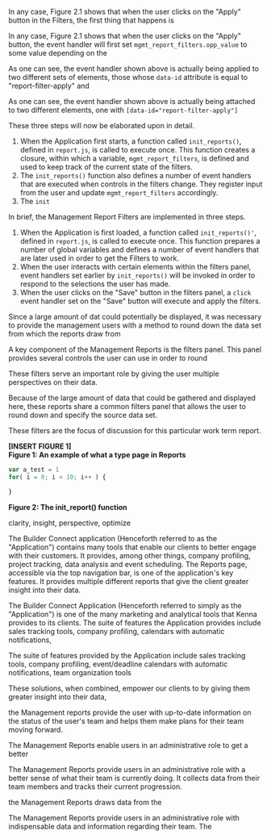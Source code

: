 

In any case, Figure 2.1 shows that when the user clicks on the "Apply" button
in the Filters, the first thing that happens is

In any case, Figure 2.1 shows that when the user clicks on the "Apply" button,
the event handler will first set `mgmt_report_filters.opp_value` to some value
depending on the

As one can see, the event handler shown above is actually being applied to two
different sets of elements, those whose `data-id` attribute is equal to
"report-filter-apply" and

As one can see, the event handler shown above is actually being attached to two
different elements, one with `[data-id="report-filter-apply"]`




These three steps will now be elaborated upon in detail.

1.  When the Application first starts, a function called `init_reports()`,
    defined in `report.js`, is called to execute once. This function creates a
    closure, within which a variable, `mgmt_report_filters`, is defined and
    used to keep track of the current state of the filters.
2.  The `init_reports()` function also defines a number of event handlers that
    are executed when controls in the filters change. They register input from
    the user and update `mgmt_report_filters` accordingly.
3.  The `init`


In brief, the Management Report Filters are implemented in three steps.

1.  When the Application is first loaded, a function called `init_reports()'`,
    defined in `report.js`, is called to execute once. This function prepares a
    number of global variables and defines a number of event handlers that are
    later used in order to get the Filters to work.
2.  When the user interacts with certain elements within the filters panel,
    event handlers set earlier by `init_reports()` will be invoked in order to
    respond to the selections the user has made.
3.  When the user clicks on the "Save" button in the filters panel, a `click`
    event handler set on the "Save" button will execute and apply the filters.


Since a large amount of dat could potentially be displayed, it was necessary to provide the management users with a method to round down the data set from which the reports draw from

A key component of the Management Reports is the filters panel. This panel provides several controls the user can use in order to round

These filters serve an important
role by giving the user multiple perspectives on their data.

Because of the large amount of data that could be gathered and displayed here,
these reports share a common filters panel that allows the user to round down
and specify the source data set.

These filters are the focus of discussion for this particular work term report.

**[INSERT FIGURE 1]**  
**Figure 1: An example of what a type page in Reports**


```JavaScript
var a_test = 1
for( i = 0; i < 10; i++ ) {

}
```   
**Figure 2: The init_report() function**

clarity, insight, perspective, optimize

The Builder Connect application (Henceforth referred to as the "Application")
contains many tools that enable our clients to better engage with their
customers. It provides, among other things, company profiling, project
tracking, data analysis and event scheduling. The Reports page, accessible via
the top navigation bar, is one of the application's key features. It provides
multiple different reports that give the client greater insight into their
data.

The Builder Connect Application (Henceforth referred to simply as the
"Application") is one of the many marketing and analytical tools that Kenna
provides to its clients. The suite of features the Application provides include
sales tracking tools, company profiling, calendars with automatic
notifications,

The suite of features provided by the Application include sales tracking tools,
company profiling, event/deadline calendars with automatic notifications, team
organization tools

These solutions, when combined, empower our clients to  by giving them greater
insight into their data,


the Management reports provide the user with up-to-date information on the status
of the user's team and helps them make plans for their team moving forward.

The Management Reports enable users in an administrative role to get a better

The Management Reports provide users in an administrative role with a better
sense of what their team is currently doing. It collects data from their team
members and tracks their current progression.

the Management Reports draws data from the

The Management Reports provide users in an administrative role with
indispensable data and information regarding their team. The
